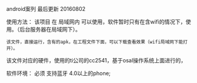android案列
最后更新 20160802

使用方法：
    该项目  在 局域网内  可以使用，软件暂时只有在含wifi的情况下，使用。（后台服务器在局域网下）。
    
    该文件，直接运行，含有的apk，在工程文件下面，可以下载查看效果（wifi局域网下能打开）。
    
  该文件对应的硬件，使用的ti公司的cc2541，基于osal操作系统上面进行的，
  

软件环境：
    必须 支持蓝牙 4.0以上的phone;
  
